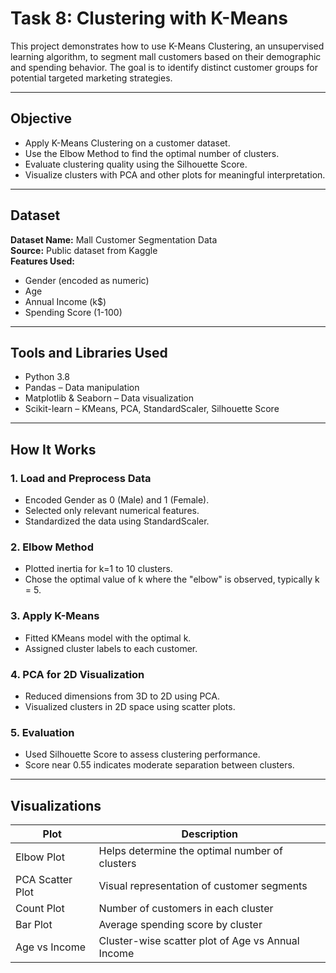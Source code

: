 # Task 8: Clustering with K-Means

This project demonstrates how to use K-Means Clustering, an unsupervised learning algorithm, to segment mall customers based on their demographic and spending behavior. The goal is to identify distinct customer groups for potential targeted marketing strategies.

---

## Objective

- Apply K-Means Clustering on a customer dataset.
- Use the Elbow Method to find the optimal number of clusters.
- Evaluate clustering quality using the Silhouette Score.
- Visualize clusters with PCA and other plots for meaningful interpretation.

---

## Dataset

**Dataset Name:** Mall Customer Segmentation Data  
**Source:** Public dataset from Kaggle  
**Features Used:**
- Gender (encoded as numeric)
- Age
- Annual Income (k$)
- Spending Score (1-100)

---

## Tools and Libraries Used

- Python 3.8
- Pandas – Data manipulation
- Matplotlib & Seaborn – Data visualization
- Scikit-learn – KMeans, PCA, StandardScaler, Silhouette Score

---

## How It Works

### 1. Load and Preprocess Data
- Encoded Gender as 0 (Male) and 1 (Female).
- Selected only relevant numerical features.
- Standardized the data using StandardScaler.

### 2. Elbow Method
- Plotted inertia for k=1 to 10 clusters.
- Chose the optimal value of k where the "elbow" is observed, typically k = 5.

### 3. Apply K-Means
- Fitted KMeans model with the optimal k.
- Assigned cluster labels to each customer.

### 4. PCA for 2D Visualization
- Reduced dimensions from 3D to 2D using PCA.
- Visualized clusters in 2D space using scatter plots.

### 5. Evaluation
- Used Silhouette Score to assess clustering performance.
- Score near 0.55 indicates moderate separation between clusters.

---

## Visualizations

| Plot | Description |
|------|-------------|
| Elbow Plot | Helps determine the optimal number of clusters |
| PCA Scatter Plot | Visual representation of customer segments |
| Count Plot | Number of customers in each cluster |
| Bar Plot | Average spending score by cluster |
| Age vs Income | Cluster-wise scatter plot of Age vs Annual Income |


